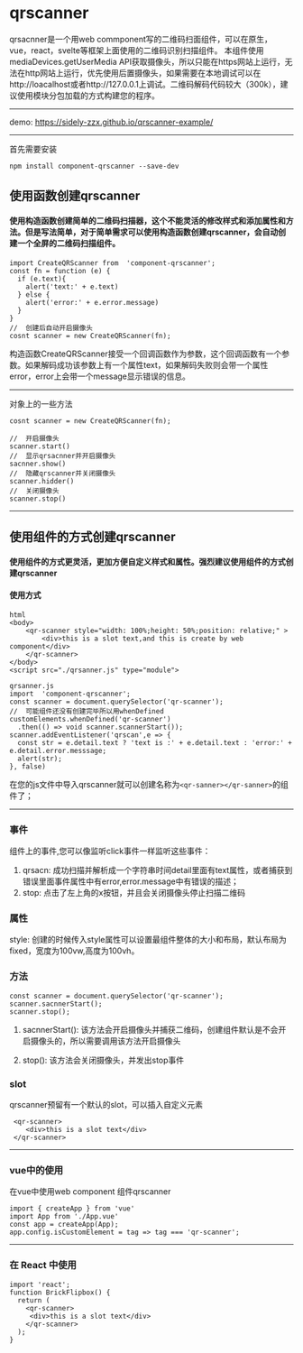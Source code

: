 # qrscanner
qrsacnner是一个用web commponent写的二维码扫面组件，可以在原生，vue，react，svelte等框架上面使用的二维码识别扫描组件。
本组件使用mediaDevices.getUserMedia API获取摄像头，所以只能在https网站上运行，无法在http网站上运行，优先使用后置摄像头，如果需要在本地调试可以在http://loacalhost或者http://127.0.0.1上调试。二维码解码代码较大（300k），建议使用模块分包加载的方式构建您的程序。
***
demo: https://sidely-zzx.github.io/qrscanner-example/
***
首先需要安装
```
npm install component-qrscanner --save-dev
```
## 使用函数创建qrscanner
#### 使用构造函数创建简单的二维码扫描器，这个不能灵活的修改样式和添加属性和方法。但是写法简单，对于简单需求可以使用构造函数创建qrscanner，会自动创建一个全屏的二维码扫描组件。

```
import CreateQRScanner from  'component-qrscanner';
const fn = function (e) {
  if (e.text){
    alert('text:' + e.text)
  } else {
    alert('error:' + e.error.message)
  }
}
//  创建后自动开启摄像头
cosnt scanner = new CreateQRScanner(fn);
```
构造函数CreateQRScanner接受一个回调函数作为参数，这个回调函数有一个参数。如果解码成功该参数上有一个属性text，如果解码失败则会带一个属性error，error上会带一个message显示错误的信息。
***
对象上的一些方法
```
cosnt scanner = new CreateQRScanner(fn);

//  开启摄像头
scanner.start()
//  显示qrsacnner并开启摄像头
sacnner.show()
//  隐藏qrscanner并关闭摄像头
scanner.hidder()
//  关闭摄像头
scanner.stop()
```
***
## 使用组件的方式创建qrscanner
#### 使用组件的方式更灵活，更加方便自定义样式和属性。强烈建议使用组件的方式创建qrscanner
#### 使用方式
```
html
<body>
    <qr-scanner style="width: 100%;height: 50%;position: relative;" >
        <div>this is a slot text,and this is create by web component</div>
    </qr-scanner>
</body>
<script src="./qrsanner.js" type="module">
```
```
qrsanner.js
import  'component-qrscanner';
const scanner = document.querySelector('qr-scanner');
//  可能组件还没有创建完毕所以用whenDefined
customElements.whenDefined('qr-scanner')
  .then(() => void scanner.scannerStart());
scanner.addEventListener('qrscan',e => {
  const str = e.detail.text ? 'text is :' + e.detail.text : 'error:' + e.detail.error.messsage;
  alert(str);
}, false)
```
在您的js文件中导入qrscanner就可以创建名称为`<qr-sanner></qr-sanner>`的组件了；
***
### 事件
组件上的事件,您可以像监听click事件一样监听这些事件：
1. qrsacn: 成功扫描并解析成一个字符串时间detail里面有text属性，或者捕获到错误里面事件属性中有error,error.message中有错误的描述；
2. stop: 点击了左上角的x按钮，并且会关闭摄像头停止扫描二维码
### 属性
style: 创建的时候传入style属性可以设置最组件整体的大小和布局，默认布局为fixed，宽度为100vw,高度为100vh。
### 方法
```
const scanner = document.querySelector('qr-scanner');
scanner.sacnnerStart();
scanner.stop();
```
1. sacnnerStart(): 该方法会开启摄像头并捕获二维码，创建组件默认是不会开启摄像头的，所以需要调用该方法开启摄像头

2. stop(): 该方法会关闭摄像头，并发出stop事件
### slot
qrscanner预留有一个默认的slot，可以插入自定义元素
```
 <qr-scanner>
    <div>this is a slot text</div>
 </qr-scanner>
```
***
### vue中的使用
在vue中使用web component 组件qrscanner
```
import { createApp } from 'vue'
import App from './App.vue'
const app = createApp(App);
app.config.isCustomElement = tag => tag === 'qr-scanner';
```
***
### 在 React 中使用 
```
import 'react';
function BrickFlipbox() {
  return (
    <qr-scanner>
     <div>this is a slot text</div>
    </qr-scanner>
  );
}
```
